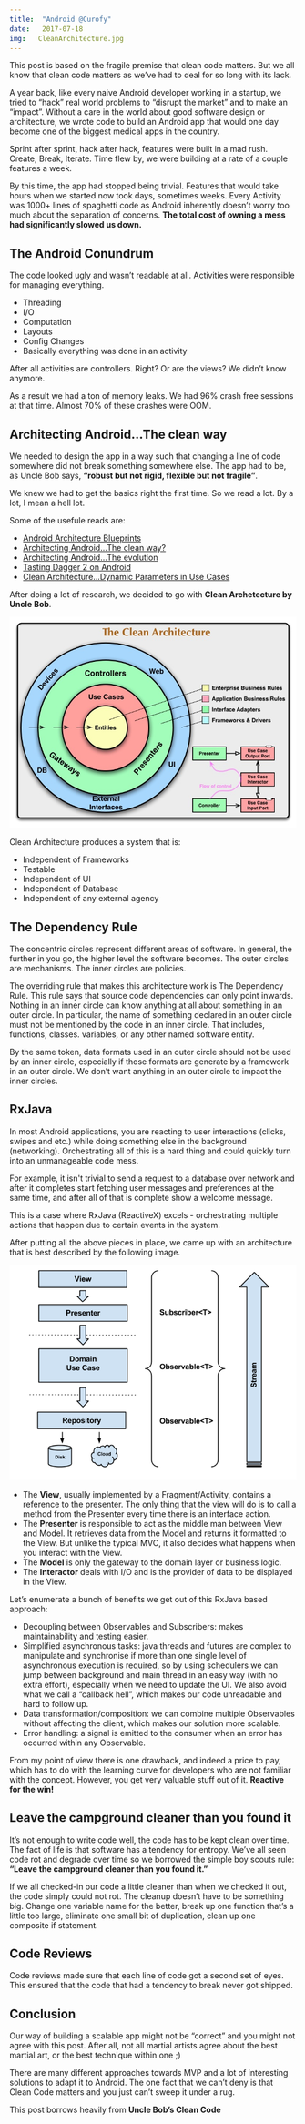 ```yaml
---
title:	"Android @Curofy"
date:	2017-07-18
img:   CleanArchitecture.jpg
---
```


This post is based on the fragile premise that clean code matters. But we all know that clean code matters as we’ve had to deal for so long with its lack.

A year back, like every naive Android developer working in a startup, we tried to “hack” real world problems to “disrupt the market” and to make an “impact”. Without a care in the world about good software design or architecture, we wrote code to build an Android app that would one day become one of the biggest medical apps in the country.

Sprint after sprint, hack after hack, features were built in a mad rush. Create, Break, Iterate. Time flew by, we were building at a rate of a couple features a week. 

By this time, the app had stopped being trivial. Features that would take hours when we started now took days, sometimes weeks. Every Activity was 1000+ lines of spaghetti code as Android inherently doesn’t worry too much about the separation of concerns. **The total cost of owning a mess had significantly slowed us down.**

## The Android Conundrum
The code looked ugly and wasn’t readable at all. Activities were responsible for managing everything.

- Threading
- I/O
- Computation
- Layouts
- Config Changes
- Basically everything was done in an activity

After all activities are controllers. Right? Or are the views? We didn’t know anymore.

As a result we had a ton of memory leaks. We had 96% crash free sessions at that time. Almost 70% of these crashes were OOM.

## Architecting Android...The clean way

We needed to design the app in a way such that changing a line of code somewhere did not break something somewhere else. The app had to be, as Uncle Bob says, **“robust but not rigid, flexible but not fragile”**.

We knew we had to get the basics right the first time. So we read a lot. By a lot, I mean a hell lot.

Some of the usefule reads are:

- [Android Architecture Blueprints](https://github.com/googlesamples/android-architecture)
- [Architecting Android…The clean way?](http://www.fernandocejas.com/2014/09/03/architecting-android-the-clean-way/)
- [Architecting Android…The evolution](http://www.fernandocejas.com/2015/07/18/architecting-android-the-evolution/)
- [Tasting Dagger 2 on Android](http://www.fernandocejas.com/2015/04/11/tasting-dagger-2-on-android/)
- [Clean Architecture…Dynamic Parameters in Use Cases](http://www.fernandocejas.com/2016/12/24/clean-architecture-dynamic-parameters-in-use-cases/)

After doing a lot of research, we decided to go with **Clean Archetecture by Uncle Bob**.

![Clean Archetecture](../images/CleanArchitecture.jpg)

Clean Architecture produces a system that is:

- Independent of Frameworks
- Testable
- Independent of UI
- Independent of Database
- Independent of any external agency

## The Dependency Rule

The concentric circles represent different areas of software. In general, the further in you go, the higher level the software becomes. The outer circles are mechanisms. The inner circles are policies.

The overriding rule that makes this architecture work is The Dependency Rule. This rule says that source code dependencies can only point inwards. Nothing in an inner circle can know anything at all about something in an outer circle. In particular, the name of something declared in an outer circle must not be mentioned by the code in an inner circle. That includes, functions, classes. variables, or any other named software entity.

By the same token, data formats used in an outer circle should not be used by an inner circle, especially if those formats are generate by a framework in an outer circle. We don’t want anything in an outer circle to impact the inner circles.

## RxJava

In most Android applications, you are reacting to user interactions (clicks, swipes and etc.) while doing something else in the background (networking).
Orchestrating all of this is a hard thing and could quickly turn into an unmanageable code mess.

For example, it isn't trivial to send a request to a database over network and after it completes start fetching user messages and preferences at the same time, and after all of that is complete show a welcome message.

This is a case where RxJava (ReactiveX) excels - orchestrating multiple actions that happen due to certain events in the system.

After putting all the above pieces in place, we came up with an architecture that is best described by the following image.

![Clean Archetecture Evolution](../images/clean_architecture_evolution.png)

- The **View**, usually implemented by a Fragment/Activity, contains a reference to the presenter. The only thing that the view will do is to call a method from the Presenter every time there is an interface action.
- The **Presenter** is responsible to act as the middle man between View and Model. It retrieves data from the Model and returns it formatted to the View. But unlike the typical MVC, it also decides what happens when you interact with the View.
- The **Model** is only the gateway to the domain layer or business logic.
- The **Interactor** deals with I/O and is the provider of data to be displayed in the View.

Let’s enumerate a bunch of benefits we get out of this RxJava based approach:

- Decoupling between Observables and Subscribers: makes maintainability and testing easier.
- Simplified asynchronous tasks: java threads and futures are complex to manipulate and synchronise if more than one single level of asynchronous execution is required, so by using schedulers we can jump between background and main thread in an easy way (with no extra effort), especially when we need to update the UI. We also avoid what we call a “callback hell”, which makes our code unreadable and hard to follow up.
- Data transformation/composition: we can combine multiple Observables<T> without affecting the client, which makes our solution more scalable.
- Error handling: a signal is emitted to the consumer when an error has occurred within any Observable<T>.

From my point of view there is one drawback, and indeed a price to pay, which has to do with the learning curve for developers who are not familiar with the concept. However, you get very valuable stuff out of it. **Reactive for the win!**

## Leave the campground cleaner than you found it
It’s not enough to write code well, the code has to be kept clean over time. The fact of life is that software has a tendency for entropy. We’ve all seen code rot and degrade over time so we borrowed the simple boy scouts rule: **“Leave the campground cleaner than you found it.”**

If we all checked-in our code a little cleaner than when we checked it out, the code simply could not rot. The cleanup doesn’t have to be something big. Change one variable name for the better, break up one function that’s a little too large, eliminate one small bit of duplication, clean up one composite if statement.

## Code Reviews
Code reviews made sure that each line of code got a second set of eyes. This ensured that the code that had a tendency to break never got shipped. 

## Conclusion
Our way of building a scalable app might not be “correct” and you might not agree with this post. After all, not all martial artists agree about the best martial art, or the best technique within one ;)

There are many different approaches towards MVP and a lot of interesting solutions to adapt it to Android. The one fact that we can’t deny is that Clean Code matters and you just can’t sweep it under a rug.

This post borrows heavily from **Uncle Bob’s Clean Code**



